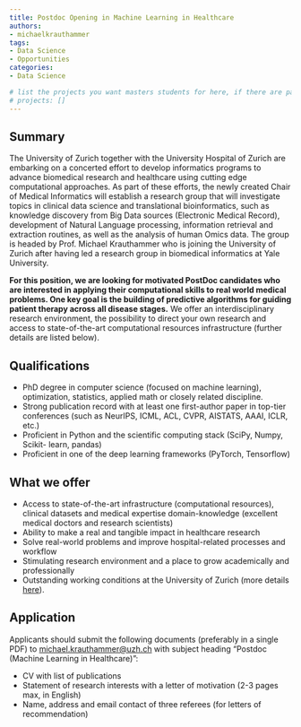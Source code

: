 ```yaml
---
title: Postdoc Opening in Machine Learning in Healthcare
authors:
- michaelkrauthammer
tags:
- Data Science
- Opportunities
categories:
- Data Science

# list the projects you want masters students for here, if there are pages for them
# projects: []
---
```


## Summary

The University of Zurich together with the University Hospital of Zurich are embarking on a concerted effort to develop informatics programs to advance biomedical research and healthcare using cutting edge computational approaches. As part of these efforts, the newly created Chair of Medical Informatics will establish a research group that will investigate topics in clinical data science and translational bioinformatics, such as knowledge discovery from Big Data sources (Electronic Medical Record), development of Natural Language processing, information retrieval and extraction routines, as well as the analysis of human Omics data. The group is headed by Prof. Michael Krauthammer who is joining the University of Zurich after having led a research group in biomedical informatics at Yale University.

**For this position, we are looking for motivated PostDoc candidates who are interested in applying their computational skills to real world medical problems. One key goal is the building of predictive algorithms for guiding patient therapy across all disease stages.** We offer an interdisciplinary research environment, the possibility to direct your own research and access to state-of-the-art computational resources infrastructure (further details are listed below).

## Qualifications

- PhD degree in computer science (focused on machine learning), optimization,
statistics, applied math or closely related discipline.
- Strong publication record with at least one first-author paper in top-tier
conferences (such as NeurIPS, ICML, ACL, CVPR, AISTATS, AAAI, ICLR,
etc.)
- Proficient in Python and the scientific computing stack (SciPy, Numpy, Scikit-
learn, pandas)
- Proficient in one of the deep learning frameworks (PyTorch, Tensorflow)

## What we offer

- Access to state-of-the-art infrastructure (computational resources), clinical
datasets and medical expertise domain-knowledge (excellent medical doctors
and research scientists)
- Ability to make a real and tangible impact in healthcare research
- Solve real-world problems and improve hospital-related processes and
workflow
- Stimulating research environment and a place to grow academically and
professionally
- Outstanding working conditions at the University of Zurich (more details [here](
http://www.pa.uzh.ch/en/Willkommen-an-der-UZH.html)).

## Application

Applicants should submit the following documents (preferably in a single PDF) to
michael.krauthammer@uzh.ch with subject heading “Postdoc (Machine Learning in
Healthcare)”:

- CV with list of publications
- Statement of research interests with a letter of motivation (2-3 pages max, in English)
- Name, address and email contact of three referees (for letters of recommendation)
